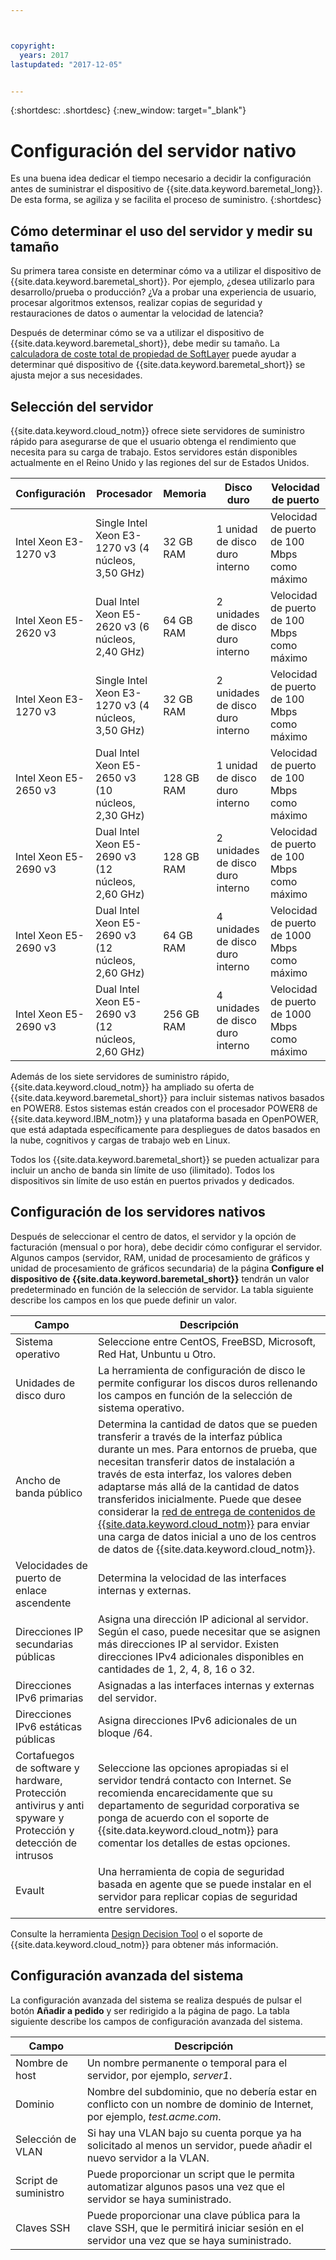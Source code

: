 ```yaml
---



copyright:
  years: 2017
lastupdated: "2017-12-05"


---
```


{:shortdesc: .shortdesc}
{:new_window: target="_blank"}

# Configuración del servidor nativo

Es una buena idea dedicar el tiempo necesario a decidir la configuración antes de suministrar el dispositivo de {{site.data.keyword.baremetal_long}}. De esta forma, se agiliza y se facilita el proceso de suministro. {:shortdesc}

## Cómo determinar el uso del servidor y medir su tamaño

Su primera tarea consiste en determinar cómo va a utilizar el dispositivo de {{site.data.keyword.baremetal_short}}. Por ejemplo, ¿desea utilizarlo para desarrollo/prueba o producción? ¿Va a probar una experiencia de usuario, procesar algoritmos extensos, realizar copias de seguridad y restauraciones de datos o aumentar la velocidad de latencia?

Después de determinar cómo se va a utilizar el dispositivo de {{site.data.keyword.baremetal_short}}, debe medir su tamaño. La [calculadora de coste total de propiedad de SoftLayer](http://www.softlayer.com/tco/) puede ayudar a determinar qué dispositivo de {{site.data.keyword.baremetal_short}} se ajusta mejor a sus necesidades.

## Selección del servidor

{{site.data.keyword.cloud_notm}} ofrece siete servidores de suministro rápido para asegurarse de que el usuario obtenga el rendimiento que necesita para su carga de trabajo. Estos servidores están disponibles actualmente en el Reino Unido y las regiones del sur de Estados Unidos.

| **Configuración** | **Procesador** | **Memoria** | **Disco duro** | **Velocidad de puerto** |
|-------------------|---------------|------------|----------------|----------------|
| Intel Xeon E3-1270 v3 |Single Intel Xeon E3-1270 v3 (4 núcleos, 3,50 GHz) |32 GB RAM |1 unidad de disco duro interno |Velocidad de puerto de 100 Mbps como máximo|
|Intel Xeon E5-2620 v3 |Dual Intel Xeon E5-2620 v3 (6 núcleos, 2,40 GHz) |64 GB RAM |2 unidades de disco duro interno |Velocidad de puerto de 100 Mbps como máximo|
|Intel Xeon E3-1270 v3 |Single Intel Xeon E3-1270 v3 (4 núcleos, 3,50 GHz) |32 GB RAM |2 unidades de disco duro interno |Velocidad de puerto de 100 Mbps como máximo|
|Intel Xeon E5-2650 v3 |Dual Intel Xeon E5-2650 v3 (10 núcleos, 2,30 GHz) |128 GB RAM |1 unidad de disco duro interno |Velocidad de puerto de 100 Mbps como máximo|
|Intel Xeon E5-2690 v3 |Dual Intel Xeon E5-2690 v3 (12 núcleos, 2,60 GHz) |128 GB RAM |2 unidades de disco duro interno |Velocidad de puerto de 100 Mbps como máximo|
|Intel Xeon E5-2690 v3 |Dual Intel Xeon E5-2690 v3 (12 núcleos, 2,60 GHz) |64 GB RAM |4 unidades de disco duro interno |Velocidad de puerto de 1000 Mbps como máximo|
|Intel Xeon E5-2690 v3 |Dual Intel Xeon E5-2690 v3 (12 núcleos, 2,60 GHz) |256 GB RAM |4 unidades de disco duro interno |Velocidad de puerto de 1000 Mbps como máximo|

Además de los siete servidores de suministro rápido, {{site.data.keyword.cloud_notm}} ha ampliado su oferta de {{site.data.keyword.baremetal_short}} para incluir sistemas nativos basados en POWER8. Estos sistemas están creados con el procesador POWER8 de {{site.data.keyword.IBM_notm}} y una plataforma basada en OpenPOWER, que está adaptada específicamente para despliegues de datos basados en la nube, cognitivos y cargas de trabajo web en Linux.

Todos los {{site.data.keyword.baremetal_short}} se pueden actualizar para incluir un ancho de banda sin límite de uso (ilimitado). Todos los dispositivos sin límite de uso están en puertos privados y dedicados.

## Configuración de los servidores nativos

Después de seleccionar el centro de datos, el servidor y la opción de facturación (mensual o por hora), debe decidir cómo configurar el servidor. Algunos campos (servidor, RAM, unidad de procesamiento de gráficos y unidad de procesamiento de gráficos secundaria) de la página **Configure el dispositivo de {{site.data.keyword.baremetal_short}}** tendrán un valor predeterminado en función de la selección de servidor. La tabla siguiente describe los campos en los que puede definir un valor.

| **Campo** | **Descripción** | 
|-------------------|---------------|
|Sistema operativo |Seleccione entre CentOS, FreeBSD, Microsoft, Red Hat, Unbuntu u Otro. |
|Unidades de disco duro |La herramienta de configuración de disco le permite configurar los discos duros rellenando los campos en función de la selección de sistema operativo. |
|Ancho de banda público |Determina la cantidad de datos que se pueden transferir a través de la interfaz pública durante un mes. Para entornos de prueba, que necesitan transferir datos de instalación a través de esta interfaz, los valores deben adaptarse más allá de la cantidad de datos transferidos inicialmente. Puede que desee considerar la [red de entrega de contenidos de {{site.data.keyword.cloud_notm}}](https://www.ibm.com/cloud/cdn) para enviar una carga de datos inicial a uno de los centros de datos de {{site.data.keyword.cloud_notm}}. |
|Velocidades de puerto de enlace ascendente |Determina la velocidad de las interfaces internas y externas. |
|Direcciones IP secundarias públicas |Asigna una dirección IP adicional al servidor. Según el caso, puede necesitar que se asignen más direcciones IP al servidor. Existen direcciones IPv4 adicionales disponibles en cantidades de 1, 2, 4, 8, 16 o 32. |
|Direcciones IPv6 primarias |Asignadas a las interfaces internas y externas del servidor. |
|Direcciones IPv6 estáticas públicas |Asigna direcciones IPv6 adicionales de un bloque /64. |
|Cortafuegos de software y hardware, Protección antivirus y anti spyware y Protección y detección de intrusos |Seleccione las opciones apropiadas si el servidor tendrá contacto con Internet. Se recomienda encarecidamente que su departamento de seguridad corporativa se ponga de acuerdo con el soporte de {{site.data.keyword.cloud_notm}} para comentar los detalles de estas opciones. |
|Evault |Una herramienta de copia de seguridad basada en agente que se puede instalar en el servidor para replicar copias de seguridad entre servidores. |

Consulte la herramienta [Design Decision Tool](http://knowledgelayer.softlayer.com/learning/softlayer-design-decision-tool) o el soporte de {{site.data.keyword.cloud_notm}} para obtener más información.


## Configuración avanzada del sistema

La configuración avanzada del sistema se realiza después de pulsar el botón **Añadir a pedido** y ser redirigido a la página de pago. La tabla siguiente describe los campos de configuración avanzada del sistema.

| **Campo** | **Descripción** | 
|-------------------|---------------|
|Nombre de host |Un nombre permanente o temporal para el servidor, por ejemplo, _server1_. |
|Dominio |Nombre del subdominio, que no debería estar en conflicto con un nombre de dominio de Internet, por ejemplo, _test.acme.com_. |
|Selección de VLAN |Si hay una VLAN bajo su cuenta porque ya ha solicitado al menos un servidor, puede añadir el nuevo servidor a la VLAN. |
|Script de suministro |Puede proporcionar un script que le permita automatizar algunos pasos una vez que el servidor se haya suministrado. |
|Claves SSH |Puede proporcionar una clave pública para la clave SSH, que le permitirá iniciar sesión en el servidor una vez que se haya suministrado. |
